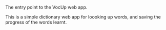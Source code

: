 The entry point to the VocUp web app. 

This is a simple dictionary web app for loooking up words, and saving  the progress of the words learnt.